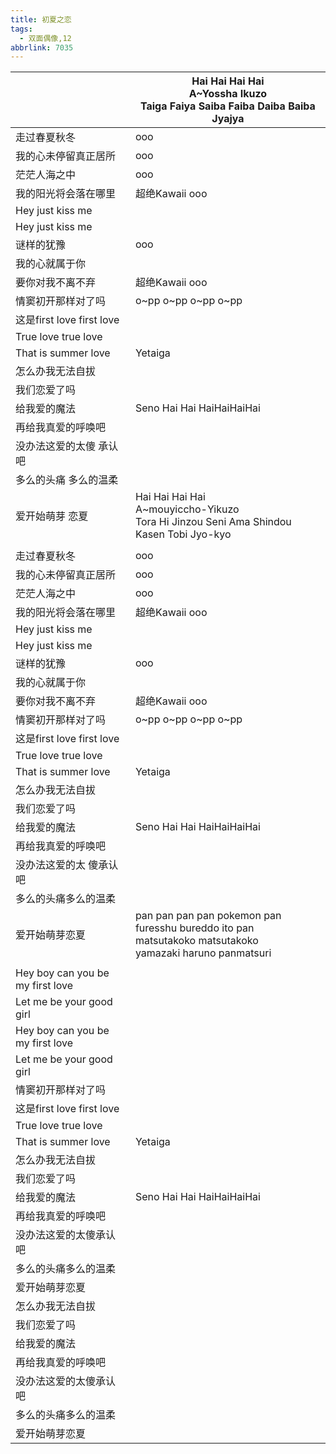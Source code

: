 ```yaml
---
title: 初夏之恋
tags:
  - 双面偶像,12
abbrlink: 7035
---
```

|      |Hai Hai Hai Hai<br>A~Yossha Ikuzo<br>Taiga Faiya Saiba Faiba Daiba Baiba Jyajya|
|--|--|
|走过春夏秋冬|ooo|
|我的心未停留真正居所|ooo|
|茫茫人海之中|ooo|
|我的阳光将会落在哪里|超绝Kawaii ooo|
|Hey just kiss me|      |
|Hey just kiss me|      |
|谜样的犹豫|ooo|
|我的心就属于你|      |
|要你对我不离不弃|超绝Kawaii ooo|
|情窦初开那样对了吗|o~pp o~pp o~pp o~pp|
|这是first love first love|      |
|True love true love|      |
|That is summer love|Yetaiga|
|怎么办我无法自拔|      |
|我们恋爱了吗|      |
|给我爱的魔法|Seno Hai Hai HaiHaiHaiHai|
|再给我真爱的呼唤吧|      |
|没办法这爱的太傻 承认吧|      |
|多么的头痛 多么的温柔|      |
|爱开始萌芽 恋夏|Hai Hai Hai Hai<br>A~mouyiccho-Yikuzo<br>Tora Hi Jinzou Seni Ama Shindou Kasen Tobi Jyo-kyo|
|      |      |
|走过春夏秋冬|ooo|
|我的心未停留真正居所|ooo|
|茫茫人海之中|ooo|
|我的阳光将会落在哪里|超绝Kawaii ooo|
|Hey just kiss me|      |
|Hey just kiss me|      |
|谜样的犹豫|ooo|
|我的心就属于你|      |
|要你对我不离不弃|超绝Kawaii ooo|
|情窦初开那样对了吗|o~pp o~pp o~pp o~pp|
|这是first love first love|      |
|True love true love|      |
|That is summer love|Yetaiga|
|怎么办我无法自拔|      |
|我们恋爱了吗|      |
|给我爱的魔法|Seno Hai Hai HaiHaiHaiHai|
|再给我真爱的呼唤吧|      |
|没办法这爱的太 傻承认吧|      |
|多么的头痛多么的温柔|      |
|爱开始萌芽恋夏|pan pan pan pan pokemon pan<br>furesshu bureddo ito pan<br>matsutakoko matsutakoko<br>yamazaki haruno panmatsuri|
|      |      |
|Hey boy can you be my first love|      |
|Let me be your good girl|      |
|Hey boy can you be my first love|      |
|Let me be your good girl|      |
|情窦初开那样对了吗|      |
|这是first love first love|      |
|True love true love|      |
|That is summer love|Yetaiga|
|怎么办我无法自拔|      |
|我们恋爱了吗|      |
|给我爱的魔法|Seno Hai Hai HaiHaiHaiHai|
|再给我真爱的呼唤吧|      |
|没办法这爱的太傻承认吧|      |
|多么的头痛多么的温柔|      |
|爱开始萌芽恋夏|      |
|怎么办我无法自拔|      |
|我们恋爱了吗|      |
|给我爱的魔法|      |
|再给我真爱的呼唤吧|      |
|没办法这爱的太傻承认吧|      |
|多么的头痛多么的温柔|      |
|爱开始萌芽恋夏|      |